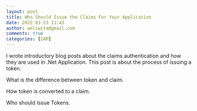 ```yaml
---
layout: post
title: Who Should Issue the Claims For Your Application
date: 2022-03-23 11:43
author: weliwita@gmail.com
comments: true
categories: [IAM]
---
```

I wrote  introductory blog posts about the claims authentication and how they are used in .Net Application. This post is about the process of issuing a token.

What is the difference between token and claim.

How token is converted to a claim.

Who should Issue Tokens.


